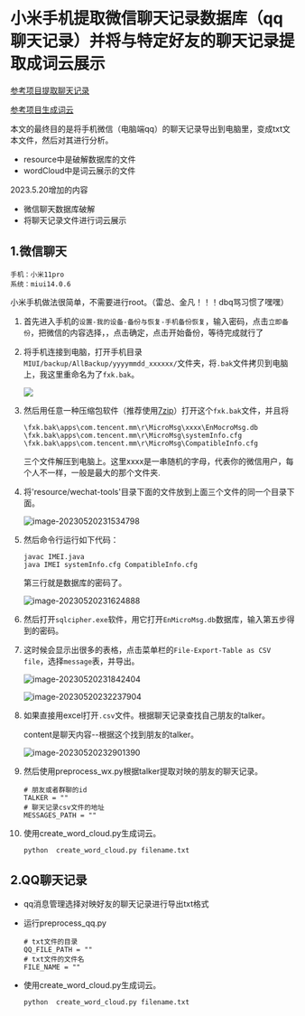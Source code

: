 # 小米手机提取微信聊天记录数据库（qq聊天记录）并将与特定好友的聊天记录提取成词云展示

[参考项目提取聊天记录](https://github.com/Heyxk/notes/tree/master)

[参考项目生成词云](https://github.com/godweiyang/wordcloud)

本文的最终目的是将手机微信（电脑端qq）的聊天记录导出到电脑里，变成txt文本文件，然后对其进行分析。

- resource中是破解数据库的文件
- wordCloud中是词云展示的文件



2023.5.20增加的内容

- 微信聊天数据库破解
- 将聊天记录文件进行词云展示



## 1.微信聊天

```
手机：小米11pro
系统：miui14.0.6
```

小米手机做法很简单，不需要进行root。（雷总、金凡！！！dbq骂习惯了嘿嘿）

1. 首先进入手机的`设置-我的设备-备份与恢复-手机备份恢复`，输入密码，点击`立即备份`，把微信的内容选择，，点击确定，点击开始备份，等待完成就行了

2. 将手机连接到电脑，打开手机目录`MIUI/backup/AllBackup/yyyymmdd_xxxxxx/`文件夹，将`.bak`文件拷贝到电脑上，我这里重命名为了`fxk.bak`。

   ![](https://oss-img-fxk.oss-cn-beijing.aliyuncs.com/markdown/image-20230520230431450.png)

3. 然后用任意一种压缩包软件（推荐使用[7zip](https://www.7-zip.org/download.html)）打开这个`fxk.bak`文件，并且将

   ```
   \fxk.bak\apps\com.tencent.mm\r\MicroMsg\xxxx\EnMocroMsg.db
   \fxk.bak\apps\com.tencent.mm\r\MicroMsg\systemInfo.cfg
   \fxk.bak\apps\com.tencent.mm\r\MicroMsg\CompatibleInfo.cfg
   ```

   三个文件解压到电脑上。这里xxxx是一串随机的字母，代表你的微信用户，每个人不一样，一般是最大的那个文件夹.

4. 将'resource/wechat-tools'目录下面的文件放到上面三个文件的同一个目录下面。

   ![image-20230520231534798](https://oss-img-fxk.oss-cn-beijing.aliyuncs.com/markdown/image-20230520231534798.png)

5. 然后命令行运行如下代码：

   ```text
   javac IMEI.java
   java IMEI systemInfo.cfg CompatibleInfo.cfg
   ```

   第三行就是数据库的密码了。

   ![image-20230520231624888](https://oss-img-fxk.oss-cn-beijing.aliyuncs.com/markdown/image-20230520231624888.png)

6. 然后打开`sqlcipher.exe`软件，用它打开`EnMicroMsg.db`数据库，输入第五步得到的密码。

7. 这时候会显示出很多的表格，点击菜单栏的`File-Export-Table as CSV file`，选择`message`表，并导出。

   ![image-20230520231842404](https://oss-img-fxk.oss-cn-beijing.aliyuncs.com/markdown/image-20230520231842404.png)

   ![image-20230520232237904](https://oss-img-fxk.oss-cn-beijing.aliyuncs.com/markdown/image-20230520232237904.png)

8. 如果直接用excel打开`.csv`文件。根据聊天记录查找自己朋友的talker。

   content是聊天内容--根据这个找到朋友的talker。

   ![image-20230520232901390](https://oss-img-fxk.oss-cn-beijing.aliyuncs.com/markdown/image-20230520232901390.png)

9. 然后使用preprocess_wx.py根据talker提取对映的朋友的聊天记录。

   ```
   # 朋友或者群聊的id
   TALKER = ""
   # 聊天记录csv文件的地址
   MESSAGES_PATH = ""
   ```

10. 使用create_word_cloud.py生成词云。

    `python  create_word_cloud.py filename.txt`



## 2.QQ聊天记录

- qq消息管理选择对映好友的聊天记录进行导出txt格式

- 运行preprocess_qq.py

  ```
  # txt文件的目录
  QQ_FILE_PATH = ""
  # txt文件的文件名
  FILE_NAME = ""
  ```

- 使用create_word_cloud.py生成词云。

  `python  create_word_cloud.py filename.txt`